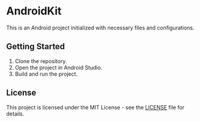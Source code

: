 # AndroidKit

This is an Android project initialized with necessary files and configurations.

## Getting Started

1. Clone the repository.
2. Open the project in Android Studio.
3. Build and run the project.

## License

This project is licensed under the MIT License - see the [LICENSE](LICENSE) file for details.